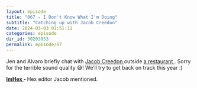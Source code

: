 ```yaml
---
layout: episode
title: "067 - I Don't Know What I'm Doing"
subtitle: "Catching up with Jacob Creedon"
date: 2024-03-03 01:51:11
categories: episode
dir_id: 30203053
permalink: episode/67
---
```

<p dir="ltr">
 Jen and Alvaro briefly chat with
 <a href="https://twitter.com/jacobcreedon">
  Jacob Creedon
 </a>
 outside
 <a href="https://www.zeniethiopianrestaurant.com/">
  a restaurant
 </a>
 . Sorry for the terrible sound quality 😅! We’ll try to get back on track this year :)
</p>
<p>
 <strong id="docs-internal-guid-787914a7-7fff-059d-71b5-b9320da7bad5">
  <a href="https://imhex.werwolv.net/">
   ImHex
  </a>
  -
 </strong>
 Hex editor Jacob mentioned.
</p>

